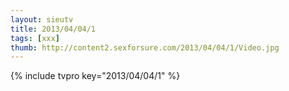 ```yaml
--- 
layout: sieutv
title: 2013/04/04/1
tags: [xxx]
thumb: http://content2.sexforsure.com/2013/04/04/1/Video.jpg
---
```

{% include tvpro key="2013/04/04/1" %} 
